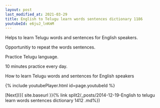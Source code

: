 ```yaml
---
layout: post
last_modified_at: 2021-03-29
title: English to Telugu learn words sentences dictionary 1186 
youtubeId: e6juJ_lnKmM
---
```

 
 
Helps to learn Telugu words and sentences for English speakers.

Opportunitiy to repeat the words sentences. 

Practice Telugu language. 
 
10 minutes practice every day. 
 
How to learn Telugu words and sentences for English speakers 
 
{% include youtubePlayer.html id=page.youtubeId %}
 
 
[Next]({{ site.baseurl }}{% link  split2/_posts/2014-12-19-English to telugu learn words sentences dictionary 1412 .md%})
 

